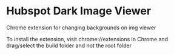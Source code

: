 # Hubspot Dark Image Viewer
Chrome extension for changing backgrounds on img viewer


To install the extension, visit chrome://extensions in Chrome and drag/select the build folder and not the root folder
